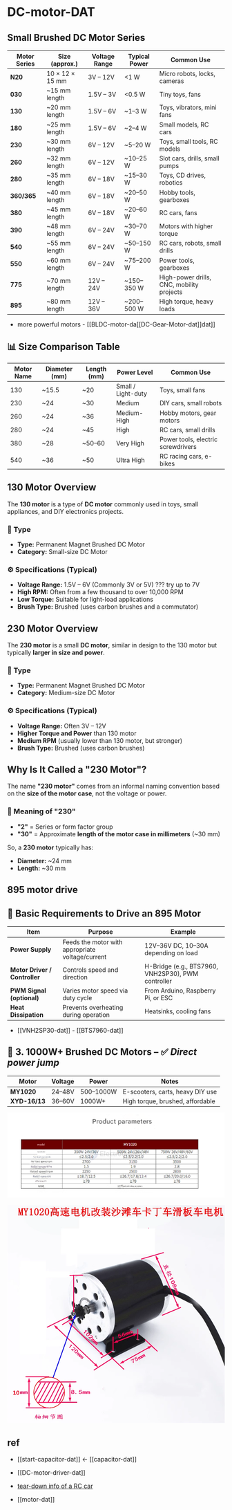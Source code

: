 
# DC-motor-DAT

## Small Brushed DC Motor Series

| Motor Series | Size (approx.)  | Voltage Range | Typical Power | Common Use                                |
| ------------ | --------------- | ------------- | ------------- | ----------------------------------------- |
| **N20**      | 10 × 12 × 15 mm | 3V – 12V      | <1 W          | Micro robots, locks, cameras              |
| **030**      | ~15 mm length   | 1.5V – 3V     | <0.5 W        | Tiny toys, fans                           |
| **130**      | ~20 mm length   | 1.5V – 6V     | ~1–3 W        | Toys, vibrators, mini fans                |
| **180**      | ~25 mm length   | 1.5V – 6V     | ~2–4 W        | Small models, RC cars                     |
| **230**      | ~30 mm length   | 6V – 12V      | ~5–20 W       | Toys, small tools, RC models              |
| **260**      | ~32 mm length   | 6V – 12V      | ~10–25 W      | Slot cars, drills, small pumps            |
| **280**      | ~35 mm length   | 6V – 18V      | ~15–30 W      | Toys, CD drives, robotics                 |
| **360/365**  | ~40 mm length   | 6V – 18V      | ~20–50 W      | Hobby tools, gearboxes                    |
| **380**      | ~45 mm length   | 6V – 18V      | ~20–60 W      | RC cars, fans                             |
| **390**      | ~48 mm length   | 6V – 24V      | ~30–70 W      | Motors with higher torque                 |
| **540**      | ~55 mm length   | 6V – 24V      | ~50–150 W     | RC cars, robots, small drills             |
| **550**      | ~60 mm length   | 6V – 24V      | ~75–200 W     | Power tools, gearboxes                    |
| **775**      | ~70 mm length   | 12V – 24V     | ~150–350 W    | High-power drills, CNC, mobility projects |
| **895**      | ~80 mm length   | 12V – 36V     | ~200–500 W    | High torque, heavy loads                  |

- more powerful motors - [[BLDC-motor-da[[DC-Gear-Motor-dat]]dat]]

## 📊 Size Comparison Table

| Motor Name | Diameter (mm) | Length (mm) | Power Level        | Common Use                         |
| ---------- | ------------- | ----------- | ------------------ | ---------------------------------- |
| 130        | ~15.5         | ~20         | Small / Light-duty | Toys, small fans                   |
| 230        | ~24           | ~30         | Medium             | DIY cars, small robots             |
| 260        | ~24           | ~36         | Medium-High        | Hobby motors, gear motors          |
| 280        | ~24           | ~45         | High               | RC cars, small drills              |
| 380        | ~28           | ~50–60      | Very High          | Power tools, electric screwdrivers |
| 540        | ~36           | ~50         | Ultra High         | RC racing cars, e-bikes            |



## 130 Motor Overview

The **130 motor** is a type of **DC motor** commonly used in toys, small appliances, and DIY electronics projects.

### 🔧 Type

- **Type:** Permanent Magnet Brushed DC Motor
- **Category:** Small-size DC Motor

### ⚙️ Specifications (Typical)

- **Voltage Range:** 1.5V – 6V (Commonly 3V or 5V) ??? try up to 7V 
- **High RPM:** Often from a few thousand to over 10,000 RPM
- **Low Torque:** Suitable for light-load applications
- **Brush Type:** Brushed (uses carbon brushes and a commutator)


## 230 Motor Overview

The **230 motor** is a small **DC motor**, similar in design to the 130 motor but typically **larger in size and power**.

### 🔧 Type

- **Type:** Permanent Magnet Brushed DC Motor
- **Category:** Medium-size DC Motor

### ⚙️ Specifications (Typical)

- **Voltage Range:** Often 3V – 12V
- **Higher Torque and Power** than 130 motor
- **Medium RPM** (usually lower than 130 motor, but stronger)
- **Brush Type:** Brushed (uses carbon brushes)

## Why Is It Called a "230 Motor"?

The name **"230 motor"** comes from an informal naming convention based on the **size of the motor case**, not the voltage or power.

### 📐 Meaning of "230"

- **"2"** = Series or form factor group
- **"30"** = Approximate **length of the motor case in millimeters** (~30 mm)

So, a **230 motor** typically has:
- **Diameter:** ~24 mm
- **Length:** ~30 mm


## 895 motor drive 

## 🔧 Basic Requirements to Drive an 895 Motor

| Item                          | Purpose                                          | Example                                            |
| ----------------------------- | ------------------------------------------------ | -------------------------------------------------- |
| **Power Supply**              | Feeds the motor with appropriate voltage/current | 12V–36V DC, 10–30A depending on load               |
| **Motor Driver / Controller** | Controls speed and direction                     | H-Bridge (e.g., BTS7960, VNH2SP30), PWM controller |
| **PWM Signal (optional)**     | Varies motor speed via duty cycle                | From Arduino, Raspberry Pi, or ESC                 |
| **Heat Dissipation**          | Prevents overheating during operation            | Heatsinks, cooling fans                            |

- [[VNH2SP30-dat]] - [[BTS7960-dat]]




## 🔄 3. 1000W+ Brushed DC Motors – ✅ *Direct power jump*

| Motor        | Voltage | Power     | Notes                             |
|--------------|---------|-----------|------------------------------------|
| **MY1020**   | 24–48V  | 500–1000W | E-scooters, carts, heavy DIY use  |
| **XYD-16/13**| 36–60V  | 1000W+    | High torque, brushed, affordable  |


![](2025-05-13-02-44-12.png)

![](2025-05-13-02-44-27.png)




## ref 

- [[start-capacitor-dat]] <- [[capacitor-dat]]

- [[DC-motor-driver-dat]]

- [tear-down info of a RC car](https://www.electrodragon.com/disassemble-and-learn-a-good-build-20-rc-toy-car/)

- [[motor-dat]]